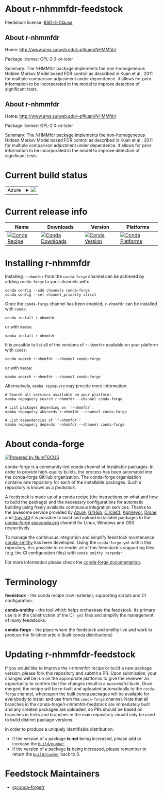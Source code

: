 About r-nhmmfdr-feedstock
=========================

Feedstock license: [BSD-3-Clause](https://github.com/conda-forge/r-nhmmfdr-feedstock/blob/main/LICENSE.txt)


About r-nhmmfdr
---------------

Home: http://www.ams.sunysb.edu/~pfkuan/NHMMfdr/

Package license: GPL-2.0-or-later

Summary: The NHMMfdr package implements the non-homogeneous Hidden Markov Model based FDR control as described in Kuan et al., 2011 for multiple comparison adjustment under dependence. It allows for prior information to be incorporated in the model to improve detection of significant tests.

About r-nhmmfdr
---------------

Home: http://www.ams.sunysb.edu/~pfkuan/NHMMfdr/

Package license: GPL-2.0-or-later

Summary: The NHMMfdr package implements the non-homogeneous Hidden Markov Model based FDR control as described in Kuan et al., 2011 for multiple comparison adjustment under dependence. It allows for prior information to be incorporated in the model to improve detection of significant tests.

Current build status
====================


<table>
    
  <tr>
    <td>Azure</td>
    <td>
      <details>
        <summary>
          <a href="https://dev.azure.com/conda-forge/feedstock-builds/_build/latest?definitionId=4265&branchName=main">
            <img src="https://dev.azure.com/conda-forge/feedstock-builds/_apis/build/status/r-nhmmfdr-feedstock?branchName=main">
          </a>
        </summary>
        <table>
          <thead><tr><th>Variant</th><th>Status</th></tr></thead>
          <tbody><tr>
              <td>linux_64_r_base4.4</td>
              <td>
                <a href="https://dev.azure.com/conda-forge/feedstock-builds/_build/latest?definitionId=4265&branchName=main">
                  <img src="https://dev.azure.com/conda-forge/feedstock-builds/_apis/build/status/r-nhmmfdr-feedstock?branchName=main&jobName=linux&configuration=linux%20linux_64_r_base4.4" alt="variant">
                </a>
              </td>
            </tr><tr>
              <td>linux_64_r_base4.5</td>
              <td>
                <a href="https://dev.azure.com/conda-forge/feedstock-builds/_build/latest?definitionId=4265&branchName=main">
                  <img src="https://dev.azure.com/conda-forge/feedstock-builds/_apis/build/status/r-nhmmfdr-feedstock?branchName=main&jobName=linux&configuration=linux%20linux_64_r_base4.5" alt="variant">
                </a>
              </td>
            </tr><tr>
              <td>osx_64_r_base4.4</td>
              <td>
                <a href="https://dev.azure.com/conda-forge/feedstock-builds/_build/latest?definitionId=4265&branchName=main">
                  <img src="https://dev.azure.com/conda-forge/feedstock-builds/_apis/build/status/r-nhmmfdr-feedstock?branchName=main&jobName=osx&configuration=osx%20osx_64_r_base4.4" alt="variant">
                </a>
              </td>
            </tr><tr>
              <td>osx_64_r_base4.5</td>
              <td>
                <a href="https://dev.azure.com/conda-forge/feedstock-builds/_build/latest?definitionId=4265&branchName=main">
                  <img src="https://dev.azure.com/conda-forge/feedstock-builds/_apis/build/status/r-nhmmfdr-feedstock?branchName=main&jobName=osx&configuration=osx%20osx_64_r_base4.5" alt="variant">
                </a>
              </td>
            </tr><tr>
              <td>win_64_r_base4.4</td>
              <td>
                <a href="https://dev.azure.com/conda-forge/feedstock-builds/_build/latest?definitionId=4265&branchName=main">
                  <img src="https://dev.azure.com/conda-forge/feedstock-builds/_apis/build/status/r-nhmmfdr-feedstock?branchName=main&jobName=win&configuration=win%20win_64_r_base4.4" alt="variant">
                </a>
              </td>
            </tr><tr>
              <td>win_64_r_base4.5</td>
              <td>
                <a href="https://dev.azure.com/conda-forge/feedstock-builds/_build/latest?definitionId=4265&branchName=main">
                  <img src="https://dev.azure.com/conda-forge/feedstock-builds/_apis/build/status/r-nhmmfdr-feedstock?branchName=main&jobName=win&configuration=win%20win_64_r_base4.5" alt="variant">
                </a>
              </td>
            </tr>
          </tbody>
        </table>
      </details>
    </td>
  </tr>
</table>

Current release info
====================

| Name | Downloads | Version | Platforms |
| --- | --- | --- | --- |
| [![Conda Recipe](https://img.shields.io/badge/recipe-r--nhmmfdr-green.svg)](https://anaconda.org/conda-forge/r-nhmmfdr) | [![Conda Downloads](https://img.shields.io/conda/dn/conda-forge/r-nhmmfdr.svg)](https://anaconda.org/conda-forge/r-nhmmfdr) | [![Conda Version](https://img.shields.io/conda/vn/conda-forge/r-nhmmfdr.svg)](https://anaconda.org/conda-forge/r-nhmmfdr) | [![Conda Platforms](https://img.shields.io/conda/pn/conda-forge/r-nhmmfdr.svg)](https://anaconda.org/conda-forge/r-nhmmfdr) |

Installing r-nhmmfdr
====================

Installing `r-nhmmfdr` from the `conda-forge` channel can be achieved by adding `conda-forge` to your channels with:

```
conda config --add channels conda-forge
conda config --set channel_priority strict
```

Once the `conda-forge` channel has been enabled, `r-nhmmfdr` can be installed with `conda`:

```
conda install r-nhmmfdr
```

or with `mamba`:

```
mamba install r-nhmmfdr
```

It is possible to list all of the versions of `r-nhmmfdr` available on your platform with `conda`:

```
conda search r-nhmmfdr --channel conda-forge
```

or with `mamba`:

```
mamba search r-nhmmfdr --channel conda-forge
```

Alternatively, `mamba repoquery` may provide more information:

```
# Search all versions available on your platform:
mamba repoquery search r-nhmmfdr --channel conda-forge

# List packages depending on `r-nhmmfdr`:
mamba repoquery whoneeds r-nhmmfdr --channel conda-forge

# List dependencies of `r-nhmmfdr`:
mamba repoquery depends r-nhmmfdr --channel conda-forge
```


About conda-forge
=================

[![Powered by
NumFOCUS](https://img.shields.io/badge/powered%20by-NumFOCUS-orange.svg?style=flat&colorA=E1523D&colorB=007D8A)](https://numfocus.org)

conda-forge is a community-led conda channel of installable packages.
In order to provide high-quality builds, the process has been automated into the
conda-forge GitHub organization. The conda-forge organization contains one repository
for each of the installable packages. Such a repository is known as a *feedstock*.

A feedstock is made up of a conda recipe (the instructions on what and how to build
the package) and the necessary configurations for automatic building using freely
available continuous integration services. Thanks to the awesome service provided by
[Azure](https://azure.microsoft.com/en-us/services/devops/), [GitHub](https://github.com/),
[CircleCI](https://circleci.com/), [AppVeyor](https://www.appveyor.com/),
[Drone](https://cloud.drone.io/welcome), and [TravisCI](https://travis-ci.com/)
it is possible to build and upload installable packages to the
[conda-forge](https://anaconda.org/conda-forge) [anaconda.org](https://anaconda.org/)
channel for Linux, Windows and OSX respectively.

To manage the continuous integration and simplify feedstock maintenance
[conda-smithy](https://github.com/conda-forge/conda-smithy) has been developed.
Using the ``conda-forge.yml`` within this repository, it is possible to re-render all of
this feedstock's supporting files (e.g. the CI configuration files) with ``conda smithy rerender``.

For more information please check the [conda-forge documentation](https://conda-forge.org/docs/).

Terminology
===========

**feedstock** - the conda recipe (raw material), supporting scripts and CI configuration.

**conda-smithy** - the tool which helps orchestrate the feedstock.
                   Its primary use is in the construction of the CI ``.yml`` files
                   and simplify the management of *many* feedstocks.

**conda-forge** - the place where the feedstock and smithy live and work to
                  produce the finished article (built conda distributions)


Updating r-nhmmfdr-feedstock
============================

If you would like to improve the r-nhmmfdr recipe or build a new
package version, please fork this repository and submit a PR. Upon submission,
your changes will be run on the appropriate platforms to give the reviewer an
opportunity to confirm that the changes result in a successful build. Once
merged, the recipe will be re-built and uploaded automatically to the
`conda-forge` channel, whereupon the built conda packages will be available for
everybody to install and use from the `conda-forge` channel.
Note that all branches in the conda-forge/r-nhmmfdr-feedstock are
immediately built and any created packages are uploaded, so PRs should be based
on branches in forks and branches in the main repository should only be used to
build distinct package versions.

In order to produce a uniquely identifiable distribution:
 * If the version of a package **is not** being increased, please add or increase
   the [``build/number``](https://docs.conda.io/projects/conda-build/en/latest/resources/define-metadata.html#build-number-and-string).
 * If the version of a package **is** being increased, please remember to return
   the [``build/number``](https://docs.conda.io/projects/conda-build/en/latest/resources/define-metadata.html#build-number-and-string)
   back to 0.

Feedstock Maintainers
=====================

* [@conda-forge/r](https://github.com/orgs/conda-forge/teams/r/)

